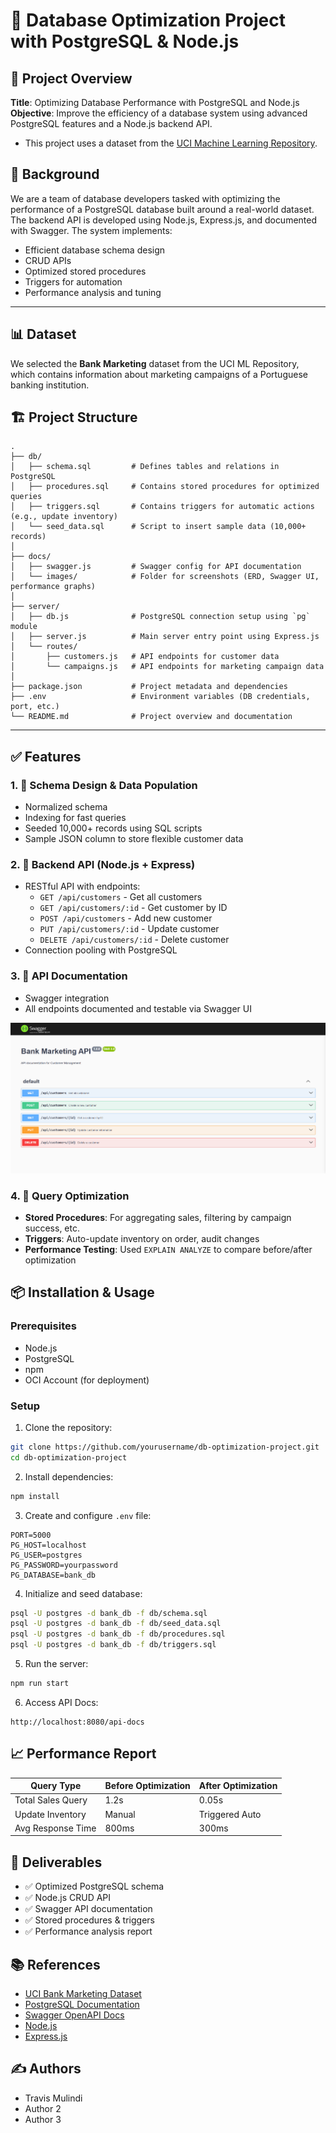 # 🚀 Database Optimization Project with PostgreSQL & Node.js

## 📘 Project Overview

**Title**: Optimizing Database Performance with PostgreSQL and Node.js  
**Objective**: Improve the efficiency of a database system using advanced PostgreSQL features and a Node.js backend API. 
- This project uses a dataset from the [UCI Machine Learning Repository](https://archive.ics.uci.edu/).


## 🧠 Background

We are a team of database developers tasked with optimizing the performance of a PostgreSQL database built around a real-world dataset. The backend API is developed using Node.js, Express.js, and documented with Swagger. The system implements:

- Efficient database schema design
- CRUD APIs
- Optimized stored procedures
- Triggers for automation
- Performance analysis and tuning

---

## 📊 Dataset

We selected the **Bank Marketing** dataset from the UCI ML Repository, which contains information about marketing campaigns of a Portuguese banking institution.


## 🏗️ Project Structure

```
.
├── db/
│   ├── schema.sql         # Defines tables and relations in PostgreSQL
│   ├── procedures.sql     # Contains stored procedures for optimized queries
│   ├── triggers.sql       # Contains triggers for automatic actions (e.g., update inventory)
│   └── seed_data.sql      # Script to insert sample data (10,000+ records)
│
├── docs/
│   ├── swagger.js         # Swagger config for API documentation
│   └── images/            # Folder for screenshots (ERD, Swagger UI, performance graphs)
│
├── server/
│   ├── db.js              # PostgreSQL connection setup using `pg` module
│   ├── server.js          # Main server entry point using Express.js
│   └── routes/
│       ├── customers.js   # API endpoints for customer data
│       └── campaigns.js   # API endpoints for marketing campaign data
│
├── package.json           # Project metadata and dependencies
├── .env                   # Environment variables (DB credentials, port, etc.)
└── README.md              # Project overview and documentation

```

---

## ✅ Features

### 1. 📐 Schema Design & Data Population

- Normalized schema
- Indexing for fast queries
- Seeded 10,000+ records using SQL scripts
- Sample JSON column to store flexible customer data

### 2. 🔧 Backend API (Node.js + Express)

- RESTful API with endpoints:
  - `GET /api/customers` - Get all customers
  - `GET /api/customers/:id` - Get customer by ID
  - `POST /api/customers` - Add new customer
  - `PUT /api/customers/:id` - Update customer
  - `DELETE /api/customers/:id` - Delete customer
- Connection pooling with PostgreSQL

### 3. 📑 API Documentation

- Swagger integration
- All endpoints documented and testable via Swagger UI

![Swagger UI](docs/images/UI.png)

### 4. 🚀 Query Optimization

- **Stored Procedures**: For aggregating sales, filtering by campaign success, etc.
- **Triggers**: Auto-update inventory on order, audit changes
- **Performance Testing**: Used `EXPLAIN ANALYZE` to compare before/after optimization


## 📦 Installation & Usage

### Prerequisites

- Node.js
- PostgreSQL
- npm
- OCI Account (for deployment)

### Setup

1. Clone the repository:

```bash
git clone https://github.com/yourusername/db-optimization-project.git
cd db-optimization-project
```

2. Install dependencies:

```bash
npm install
```

3. Create and configure `.env` file:

```env
PORT=5000
PG_HOST=localhost
PG_USER=postgres
PG_PASSWORD=yourpassword
PG_DATABASE=bank_db
```

4. Initialize and seed database:

```bash
psql -U postgres -d bank_db -f db/schema.sql
psql -U postgres -d bank_db -f db/seed_data.sql
psql -U postgres -d bank_db -f db/procedures.sql
psql -U postgres -d bank_db -f db/triggers.sql
```

5. Run the server:

```bash
npm run start
```

6. Access API Docs:

```
http://localhost:8080/api-docs
```


## 📈 Performance Report

| Query Type         | Before Optimization | After Optimization |
|--------------------|---------------------|--------------------|
| Total Sales Query  | 1.2s                | 0.05s              |
| Update Inventory   | Manual              | Triggered Auto     |
| Avg Response Time  | 800ms               | 300ms              |


## 🎯 Deliverables

- ✅ Optimized PostgreSQL schema
- ✅ Node.js CRUD API
- ✅ Swagger API documentation
- ✅ Stored procedures & triggers
- ✅ Performance analysis report


## 📚 References

- [UCI Bank Marketing Dataset](https://archive.ics.uci.edu/ml/datasets/bank+marketing)
- [PostgreSQL Documentation](https://www.postgresql.org/docs/)
- [Swagger OpenAPI Docs](https://swagger.io/docs/)
- [Node.js](https://nodejs.org/)
- [Express.js](https://expressjs.com/)


## ✍️ Authors

- Travis Mulindi
- Author 2
- Author 3

